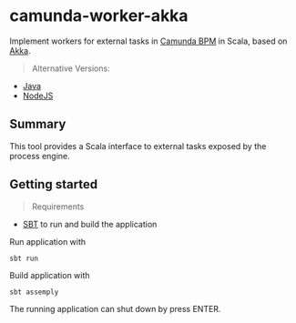 # camunda-worker-akka

Implement workers for external tasks in [Camunda BPM](http://camunda.org) in Scala, based on [Akka](http://akka.io).

> Alternative Versions: 
* [Java](https://github.com/nikku/camunda-worker-java)
* [NodeJS](https://github.com/nikku/camunda-worker-node)

## Summary

This tool provides a Scala interface to external tasks exposed by the process engine.

## Getting started

> Requirements
* [SBT](http://www.scala-sbt.org) to run and build the application 

Run application with
```
sbt run
```

Build application with
```
sbt assemply
```

The running application can shut down by press ENTER.

